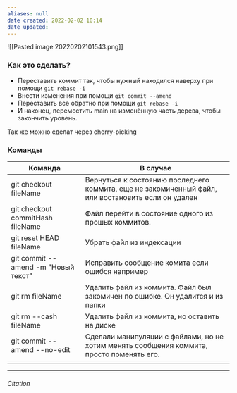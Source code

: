 ```yaml
---
aliases: null
date created: 2022-02-02 10:14
date updated:
---
```


![[Pasted image 20220202101543.png]]

### Как это сделать?

-   Переставить коммит так, чтобы нужный находился наверху при помощи `git rebase -i`
-   Внести изменения при помощи `git commit --amend`
-   Переставить всё обратно при помощи `git rebase -i`
-   И наконец, переместить main на изменённую часть дерева, чтобы закончить уровень.


Так же можно сделат через 	сherry-picking

### Команды

| Команда                             | В случае                                                                                           |
| ----------------------------------- | -------------------------------------------------------------------------------------------------- |
| git checkout fileName               | Вернуться к состоянию последнего коммита, еще не закомиченный файл, или востановить если он удален |
| git checkout commitHash fileName    | Файл перейти в состояние одного из прошых коммитов.                                                |
| git reset HEAD fileName             | Убрать файл из индексации                                                                          |
| git commit --amend -m "Новый текст" | Исправить сообщение комита если ошибся например                                                    |
| git rm fileName                     | Удалить файл из коммита. Файл был закомичен по ошибке. Он удалится и из папки                      |
| git rm --cash fileName              | Удалить файл из коммита, но оставить на диске                                                      |
| git commit --amend --no-edit        | Сделали манипуляции с файлами, но не хотим менять сообщения коммита, просто поменять его.          |
|                                     |                                                                                                    |


---

###### Citation

